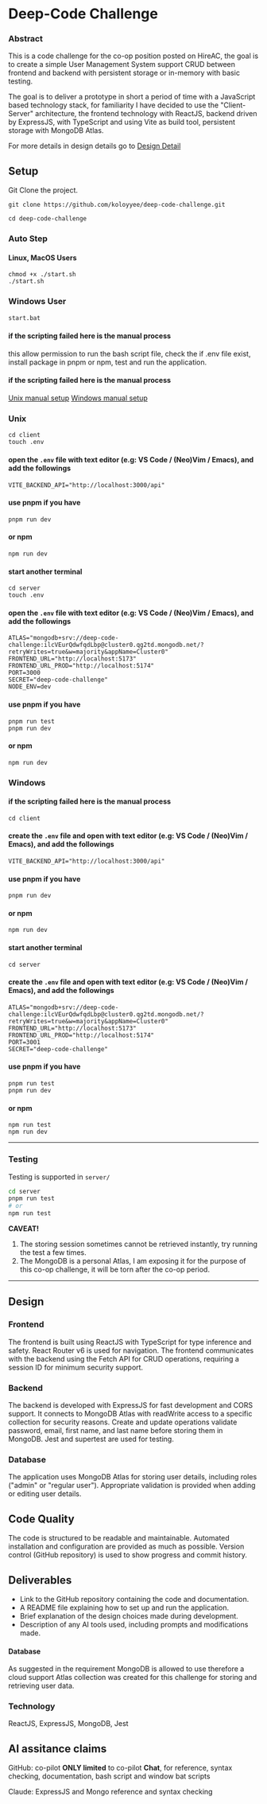 # Deep-Code Challenge

### Abstract

This is a code challenge for the co-op position posted on HireAC, the goal is to create a simple User Management System support CRUD between frontend and backend with persistent storage or in-memory with basic testing.

The goal is to deliver a prototype in short a period of time with a JavaScript based technology stack, for familiarity I have decided to use the "Client-Server" architecture, the frontend technology with ReactJS, backend driven by ExpressJS, with TypeScript and using Vite as build tool, persistent storage with MongoDB Atlas.

For more details in design details go to [Design Detail](#design)

## Setup

Git Clone the project.

```
git clone https://github.com/koloyyee/deep-code-challenge.git
```

`cd deep-code-challenge`

### Auto Step

#### Linux, MacOS Users

```
chmod +x ./start.sh
./start.sh
```

### Windows User

```sh
start.bat
```

#### if the scripting failed here is the manual process

this allow permission to run the bash script file, check the if .env file exist, install package in pnpm or npm, test and run the application.

#### if the scripting failed here is the manual process

[Unix manual setup](#unix)
[Windows manual setup](#windows)

### Unix

```
cd client
touch .env

```

#### open the `.env` file with text editor (e.g: VS Code / (Neo)Vim / Emacs), and add the followings

```
VITE_BACKEND_API="http://localhost:3000/api"
```

#### use pnpm if you have

```pnpm
pnpm run dev
```

#### or npm

```npm
npm run dev
```

#### start another terminal

```
cd server
touch .env
```

#### open the `.env` file with text editor (e.g: VS Code / (Neo)Vim / Emacs), and add the followings

```
ATLAS="mongodb+srv://deep-code-challenge:ilcVEurQdwfqdLbp@cluster0.qg2td.mongodb.net/?retryWrites=true&w=majority&appName=Cluster0"
FRONTEND_URL="http://localhost:5173"
FRONTEND_URL_PROD="http://localhost:5174"
PORT=3000
SECRET="deep-code-challenge"
NODE_ENV=dev
```

#### use pnpm if you have

```pnpm
pnpm run test
pnpm run dev
```

#### or npm

```
npm run dev
```

### Windows

#### if the scripting failed here is the manual process

`cd client`

#### create the `.env` file and open with text editor (e.g: VS Code / (Neo)Vim / Emacs), and add the followings

```
VITE_BACKEND_API="http://localhost:3000/api"
```

#### use pnpm if you have

`pnpm run dev`

#### or npm

```npm
npm run dev
```

#### start another terminal

```
cd server
```

#### create the `.env` file and open with text editor (e.g: VS Code / (Neo)Vim / Emacs), and add the followings

```
ATLAS="mongodb+srv://deep-code-challenge:ilcVEurQdwfqdLbp@cluster0.qg2td.mongodb.net/?retryWrites=true&w=majority&appName=Cluster0"
FRONTEND_URL="http://localhost:5173"
FRONTEND_URL_PROD="http://localhost:5174"
PORT=3001
SECRET="deep-code-challenge"
```

#### use pnpm if you have

```pnpm
pnpm run test
pnpm run dev
```

#### or npm

```npm
npm run test
npm run dev
```
---
### Testing

Testing is supported in `server/`

```sh
cd server
pnpm run test 
# or 
npm run test
```

**CAVEAT!** 
1. The storing session sometimes cannot be retrieved instantly, try running the test a few times.
2. The MongoDB is a personal Atlas, I am exposing it for the purpose of this co-op challenge, it will be torn after the co-op period.


---

## Design

### Frontend

The frontend is built using ReactJS with TypeScript for type inference and safety. React Router v6 is used for navigation. The frontend communicates with the backend using the Fetch API for CRUD operations, requiring a session ID for minimum security support.

### Backend

The backend is developed with ExpressJS for fast development and CORS support. It connects to MongoDB Atlas with readWrite access to a specific collection for security reasons. Create and update operations validate password, email, first name, and last name before storing them in MongoDB. Jest and supertest are used for testing.

### Database

The application uses MongoDB Atlas for storing user details, including roles ("admin" or "regular user"). Appropriate validation is provided when adding or editing user details.

## Code Quality

The code is structured to be readable and maintainable. Automated installation and configuration are provided as much as possible. Version control (GitHub repository) is used to show progress and commit history.

## Deliverables

- Link to the GitHub repository containing the code and documentation.
- A README file explaining how to set up and run the application.
- Brief explanation of the design choices made during development.
- Description of any AI tools used, including prompts and modifications made.

#### Database

As suggested in the requirement MongoDB is allowed to use therefore a cloud support Atlas collection was created for this challenge for storing and retrieving user data.

### Technology

ReactJS, ExpressJS, MongoDB, Jest

## AI assitance claims

GitHub: co-pilot **ONLY limited** to co-pilot **Chat**, for reference, syntax checking, documentation, bash script and window bat scripts

Claude: ExpressJS and Mongo reference and syntax checking
